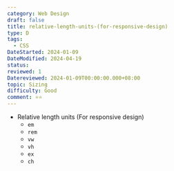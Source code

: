 ```yaml
---
category: Web Design
draft: false
title: relative-length-units-(for-responsive-design)
type: D
tags:
  - CSS
DateStarted: 2024-01-09
DateModified: 2024-04-19
status: 
reviewed: 1
Datereviewed: 2024-01-09T00:00:00.000+08:00
topic: Sizing
difficulty: Good
comment: ⭐⭐
---
```


- Relative length units (For responsive design)
  - `em`
  - `rem`
  - `vw`
  - `vh`
  - `ex`
  - `ch`
